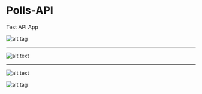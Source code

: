 # Polls-API
Test API App

![alt tag](http://del.h-cdn.co/assets/15/30/1437495578-tenderss2.png)

********

![alt text](http://finedininglovers.cdn.crosscast-system.com/BlogPost/l_10926_tender.png "Description goes here")

*****

![alt text](https://media.giphy.com/media/c8NVDPxyO02uk/giphy-downsized-large.gif "Description goes here")

![alt tag](https://media.giphy.com/media/c8NVDPxyO02uk/giphy-downsized-large.gif)




